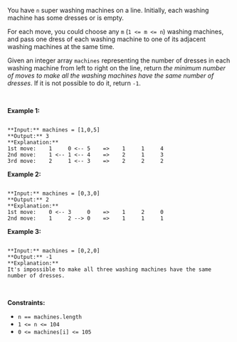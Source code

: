 
You have `n` super washing machines on a line. Initially, each washing machine has some dresses or is empty.


For each move, you could choose any `m` (`1 <= m <= n`) washing machines, and pass one dress of each washing machine to one of its adjacent washing machines at the same time.


Given an integer array `machines` representing the number of dresses in each washing machine from left to right on the line, return *the minimum number of moves to make all the washing machines have the same number of dresses*. If it is not possible to do it, return `-1`.


 


**Example 1:**



```

**Input:** machines = [1,0,5]
**Output:** 3
**Explanation:**
1st move:    1     0 <-- 5    =>    1     1     4
2nd move:    1 <-- 1 <-- 4    =>    2     1     3
3rd move:    2     1 <-- 3    =>    2     2     2

```

**Example 2:**



```

**Input:** machines = [0,3,0]
**Output:** 2
**Explanation:**
1st move:    0 <-- 3     0    =>    1     2     0
2nd move:    1     2 --> 0    =>    1     1     1

```

**Example 3:**



```

**Input:** machines = [0,2,0]
**Output:** -1
**Explanation:**
It's impossible to make all three washing machines have the same number of dresses.

```

 


**Constraints:**


* `n == machines.length`
* `1 <= n <= 104`
* `0 <= machines[i] <= 105`


